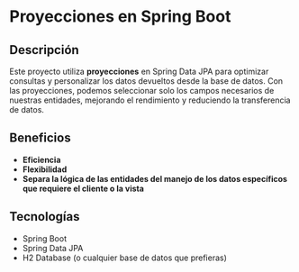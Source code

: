 # Proyecciones en Spring Boot

## Descripción
Este proyecto utiliza **proyecciones** en Spring Data JPA para optimizar consultas y personalizar los datos devueltos desde la base de datos. Con las proyecciones, podemos seleccionar solo los campos necesarios de nuestras entidades, mejorando el rendimiento y reduciendo la transferencia de datos.

## Beneficios
- **Eficiencia**
- **Flexibilidad**
- **Separa la lógica de las entidades del manejo de los datos específicos que requiere el cliente o la vista**

## Tecnologías
- Spring Boot
- Spring Data JPA
- H2 Database (o cualquier base de datos que prefieras)


